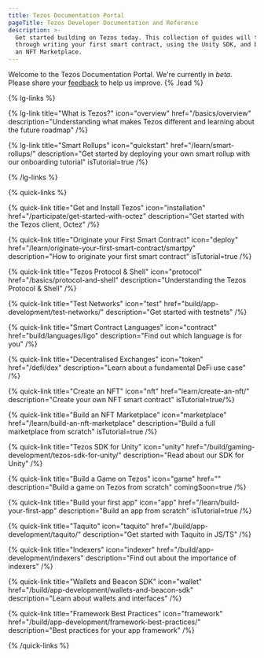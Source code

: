 ```yaml
---
title: Tezos Documentation Portal
pageTitle: Tezos Developer Documentation and Reference
description: >-
  Get started building on Tezos today. This collection of guides will take you
  through writing your first smart contract, using the Unity SDK, and building
  an NFT Marketplace.
---
```


Welcome to the Tezos Documentation Portal. We're currently in _beta_. Please share your [feedback](https://github.com/trilitech/tezos-developer-docs/issues/new/choose) to help us improve. {% .lead %}

{% lg-links %}

{% lg-link title="What is Tezos?" icon="overview" href="/basics/overview" description="Understanding what makes Tezos different and learning about the future roadmap" /%}

{% lg-link title="Smart Rollups" icon="quickstart" href="/learn/smart-rollups/" description="Get started by deploying your own smart rollup with our onboarding tutorial" isTutorial=true /%}

{% /lg-links %}

{% quick-links %}

{% quick-link title="Get and Install Tezos" icon="installation" href="/participate/get-started-with-octez" description="Get started with the Tezos client, Octez" /%}

{% quick-link title="Originate your First Smart Contract" icon="deploy" href="/learn/originate-your-first-smart-contract/smartpy" description="How to originate your first smart contract" isTutorial=true /%}

{% quick-link title="Tezos Protocol & Shell" icon="protocol" href="/basics/protocol-and-shell" description="Understanding the Tezos Protocol & Shell" /%}

{% quick-link title="Test Networks" icon="test" href="build/app-development/test-networks/" description="Get started with testnets" /%}

{% quick-link title="Smart Contract Languages" icon="contract" href="build/languages/ligo" description="Find out which language is for you" /%}

{% quick-link title="Decentralised Exchanges" icon="token" href="/defi/dex" description="Learn about a fundamental DeFi use case" /%}

{% quick-link title="Create an NFT" icon="nft" href="learn/create-an-nft/" description="Create your own NFT smart contract" isTutorial=true/%}

{% quick-link title="Build an NFT Marketplace" icon="marketplace" href="/learn/build-an-nft-marketplace" description="Build a full marketplace from scratch" isTutorial=true /%}

{% quick-link title="Tezos SDK for Unity" icon="unity" href="/build/gaming-development/tezos-sdk-for-unity/" description="Read about our SDK for Unity" /%}

{% quick-link title="Build a Game on Tezos" icon="game" href="" description="Build a game on Tezos from scratch" comingSoon=true /%}

{% quick-link title="Build your first app" icon="app" href="/learn/build-your-first-app" description="Build an app from scratch" isTutorial=true /%}

{% quick-link title="Taquito" icon="taquito" href="/build/app-development/taquito/" description="Get started with Taquito in JS/TS" /%}

{% quick-link title="Indexers" icon="indexer" href="/build/app-development/indexers" description="Find out about the importance of indexers" /%}

{% quick-link title="Wallets and Beacon SDK" icon="wallet" href="/build/app-development/wallets-and-beacon-sdk" description="Learn about wallets and interfaces" /%}

{% quick-link title="Framework Best Practices" icon="framework" href="/build/app-development/framework-best-practices/" description="Best practices for your app framework" /%}

{% /quick-links %}

